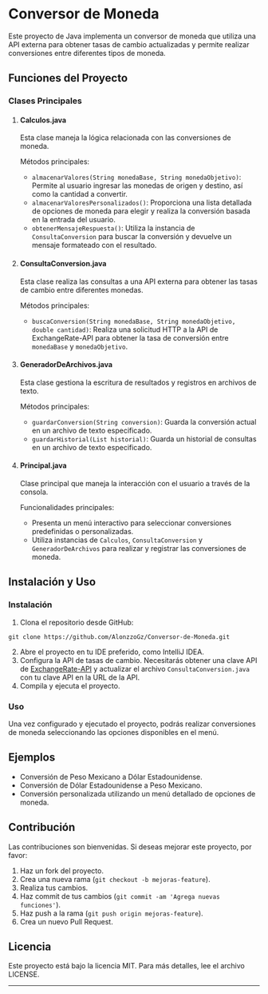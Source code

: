 <h1>Conversor de Moneda</h1>

<p>Este proyecto de Java implementa un conversor de moneda que utiliza una API externa para obtener tasas de cambio actualizadas y permite realizar conversiones entre diferentes tipos de moneda.</p>

<h2>Funciones del Proyecto</h2>

<h3>Clases Principales</h3>

<ol>
        <li>
            <h4>Calculos.java</h4>
            <p>Esta clase maneja la lógica relacionada con las conversiones de moneda.</p>
            <p>Métodos principales:</p>
            <ul>
                <li><code>almacenarValores(String monedaBase, String monedaObjetivo)</code>: Permite al usuario ingresar las monedas de origen y destino, así como la cantidad a convertir.</li>
                <li><code>almacenarValoresPersonalizados()</code>: Proporciona una lista detallada de opciones de moneda para elegir y realiza la conversión basada en la entrada del usuario.</li>
                <li><code>obtenerMensajeRespuesta()</code>: Utiliza la instancia de <code>ConsultaConversion</code> para buscar la conversión y devuelve un mensaje formateado con el resultado.</li>
            </ul>
        </li>
        <li>
            <h4>ConsultaConversion.java</h4>
            <p>Esta clase realiza las consultas a una API externa para obtener las tasas de cambio entre diferentes monedas.</p>
            <p>Métodos principales:</p>
            <ul>
                <li><code>buscaConversion(String monedaBase, String monedaObjetivo, double cantidad)</code>: Realiza una solicitud HTTP a la API de ExchangeRate-API para obtener la tasa de conversión entre <code>monedaBase</code> y <code>monedaObjetivo</code>.</li>
            </ul>
        </li>
        <li>
            <h4>GeneradorDeArchivos.java</h4>
            <p>Esta clase gestiona la escritura de resultados y registros en archivos de texto.</p>
            <p>Métodos principales:</p>
            <ul>
                <li><code>guardarConversion(String conversion)</code>: Guarda la conversión actual en un archivo de texto especificado.</li>
                <li><code>guardarHistorial(List<String> historial)</code>: Guarda un historial de consultas en un archivo de texto especificado.</li>
            </ul>
        </li>
        <li>
            <h4>Principal.java</h4>
            <p>Clase principal que maneja la interacción con el usuario a través de la consola.</p>
            <p>Funcionalidades principales:</p>
            <ul>
                <li>Presenta un menú interactivo para seleccionar conversiones predefinidas o personalizadas.</li>
                <li>Utiliza instancias de <code>Calculos</code>, <code>ConsultaConversion</code> y <code>GeneradorDeArchivos</code> para realizar y registrar las conversiones de moneda.</li>
            </ul>
        </li>
    </ol>

<h2>Instalación y Uso</h2>

<h3>Instalación</h3>

<ol>
        <li>Clona el repositorio desde GitHub:</li>
    </ol>

<pre><code>git clone https://github.com/AlonzzoGz/Conversor-de-Moneda.git</code></pre>

<ol start="2">
        <li>Abre el proyecto en tu IDE preferido, como IntelliJ IDEA.</li>
        <li>Configura la API de tasas de cambio. Necesitarás obtener una clave API de <a href="https://www.exchangerate-api.com/">ExchangeRate-API</a> y actualizar el archivo <code>ConsultaConversion.java</code> con tu clave API en la URL de la API.</li>
        <li>Compila y ejecuta el proyecto.</li>
    </ol>

<h3>Uso</h3>

<p>Una vez configurado y ejecutado el proyecto, podrás realizar conversiones de moneda seleccionando las opciones disponibles en el menú.</p>

<h2>Ejemplos</h2>

<ul>
        <li>Conversión de Peso Mexicano a Dólar Estadounidense.</li>
        <li>Conversión de Dólar Estadounidense a Peso Mexicano.</li>
        <li>Conversión personalizada utilizando un menú detallado de opciones de moneda.</li>
    </ul>

<h2>Contribución</h2>

<p>Las contribuciones son bienvenidas. Si deseas mejorar este proyecto, por favor:</p>

<ol>
        <li>Haz un fork del proyecto.</li>
        <li>Crea una nueva rama (<code>git checkout -b mejoras-feature</code>).</li>
        <li>Realiza tus cambios.</li>
        <li>Haz commit de tus cambios (<code>git commit -am 'Agrega nuevas funciones'</code>).</li>
        <li>Haz push a la rama (<code>git push origin mejoras-feature</code>).</li>
        <li>Crea un nuevo Pull Request.</li>
    </ol>

<h2>Licencia</h2>

<p>Este proyecto está bajo la licencia MIT. Para más detalles, lee el archivo LICENSE.</p>

<hr>
